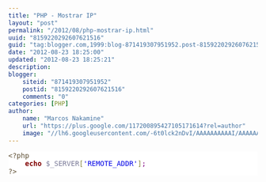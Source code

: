 ```yaml
---
title: "PHP - Mostrar IP"
layout: "post"
permalink: "/2012/08/php-mostrar-ip.html"
uuid: "8159220292607621516"
guid: "tag:blogger.com,1999:blog-871419307951952.post-8159220292607621516"
date: "2012-08-23 18:25:00"
updated: "2012-08-23 18:25:21"
description: 
blogger:
    siteid: "871419307951952"
    postid: "8159220292607621516"
    comments: "0"
categories: [PHP]
author: 
    name: "Marcos Nakamine"
    url: "https://plus.google.com/117200895427105171614?rel=author"
    image: "//lh6.googleusercontent.com/-6t0lck2nDvI/AAAAAAAAAAI/AAAAAAAAOBw/_9ON3AiIr48/s32-c/photo.jpg"
---
```


<div class="css-full-post-content js-full-post-content">
<pre style="background: #ffffff; color: black;"><span style="color: #5f5035;">&lt;?php</span><span style="color: black;"></span><br /><span style="color: maroon; font-weight: bold;">    echo</span><span style="color: black;"> </span><span style="color: #797997;">$_SERVER</span><span style="color: #808030;">[</span><span style="color: #0000e6;">'REMOTE_ADDR'</span><span style="color: #808030;">]</span><span style="color: purple;">;</span><span style="color: black;"></span><br /><span style="color: #5f5035;">?&gt;</span><br /></pre>
</div>